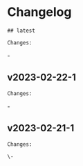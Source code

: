 # Changelog

    ## latest
    
    Changes:

\-
    
## v2023-02-22-1
    
    Changes:

\-
    
## v2023-02-21-1
    
    Changes:
    
    \-
    